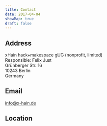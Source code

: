 ```yaml
---
title: Contact
date: 2017-04-04
showMap: true
draft: false
---
```


## Address

xHain hack+makespace gUG (nonprofit, limited)\
Responsible: Felix Just\
Grünberger Str. 16\
10243 Berlin\
Germany

## Email

[info@x-hain.de](mailto:info@x-hain.de)

## Location
